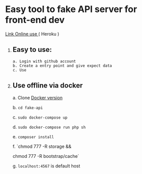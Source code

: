 
#  Easy tool to fake API server for front-end dev 

  [Link Online use ](http://apifake.herokuapp.com)  ( Heroku )

 1. ## Easy to use:
        a. Login with github account 
        b. Create a entry point and give expect data
        c. Use
       
  2. ## Use offline via docker
	  a. Clone  [Docker version ](https://github.com/letieu/fake-api)
      
	  b. `cd fake-api`
      
      c.  `sudo docker-compose up`
      
      d. `sudo docker-compose run php sh`
      
      e. `composer install`
      
      f. `chmod 777 -R storage &&
      
      chmod 777 -R bootstrap/cache`
      
      g. `localhost:4567`  is default host    
      
